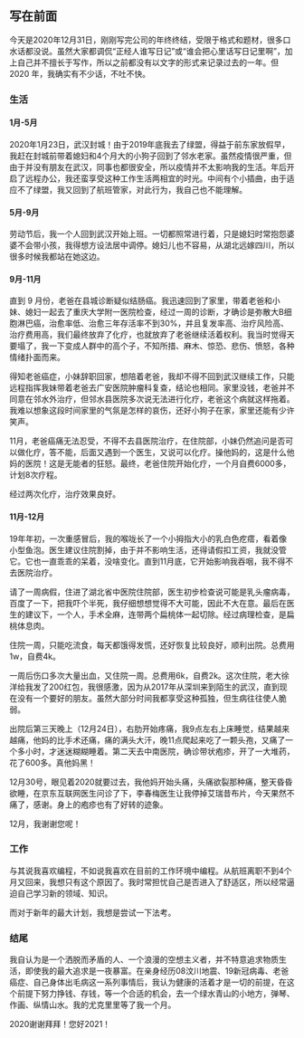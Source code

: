 ## 写在前面
今天是2020年12月31日，刚刚写完公司的年终终结，受限于格式和题材，很多口水话都没说。虽然大家都调侃“正经人谁写日记”或“谁会把心里话写日记里啊”，加上自己并不擅长于写作，所以之前都没有以文字的形式来记录过去的一年。但 2020 年，我确实有不少话，不吐不快。

### 生活
#### 1月-5月
2020年1月23日，武汉封城！由于2019年底我去了绿盟，得益于前东家放假早，我赶在封城前带着媳妇和4个月大的小狗子回到了邻水老家。虽然疫情很严重，但由于并没有朋友在武汉，同事也都很安全，所以疫情并不太影响我的生活。年后开启了远程办公，我还蛮享受这种工作生活两相宜的时光。中间有个小插曲，由于适应不了绿盟，我又回到了航班管家，对此行为，我自己也不能理解。

#### 5月-9月
劳动节后，我一个人回到武汉开始上班。一切都照常进行着，只是媳妇时常抱怨婆婆不会带小孩，我得想方设法居中调停。媳妇儿也不容易，从湖北远嫁四川，所以很多时候我都站在她这边。

#### 9月-11月
直到 9 月份，老爸在县城诊断疑似结肠癌。我迅速回到了家里，带着老爸和小妹、媳妇一起去了重庆大学附一医院检查，经过一周的诊断，才确诊是弥散大B细胞淋巴癌，治愈率低、治愈三年存活率不到30%，并且复发率高、治疗风险高、治疗费用高，我们最终放弃了化疗，也就放弃了老爸继续活着权利。我当时觉得天要塌了，我一下变成人群中的高个子，不知所措、麻木、惊恐、悲伤、愤怒，各种情绪扑面而来。

得知老爸癌症，小妹辞职回家，想陪着老爸，我却不得不回到武汉继续工作，只能远程指挥我妹带着老爸去广安医院肿瘤科复查，结论也相同。家里没钱，老爸并不同意在邻水外治疗，但邻水县医院多次说无法进行化疗，老爸这个病就这样拖着。我难以想象这段时间家里的气氛是怎样的哀伤，还好小狗子在家，家里还能有少许笑声。

11月，老爸癌痛无法忍受，不得不去县医院治疗，在住院部，小妹仍然追问是否可以做化疗，答不能，后面又遇到一个医生，又说可以化疗。操他妈的，这是什么他妈的医院！这是无能者的狂怒。最终，老爸住院开始化疗，一个月自费6000多，计划8次疗程。

经过两次化疗，治疗效果良好。

#### 11月-12月
19年年初，一次重感冒后，我的喉咙长了一个小拇指大小的乳白色疙瘩，看着像小型鱼泡。医生建议住院割掉，由于并不影响生活，还得请假扣工资，我就没管它。它也一直乖乖的呆着，没啥变化。直到11月底，它开始影响我吞咽，我不得不去医院治疗。

请了一周病假，住进了湖北省中医院住院部，医生初步检查说可能是乳头瘤病毒，百度了一下，把我吓个半死，我仔细想想觉得不大可能，因此不大在意。最后在医生的建议下，一个人，手术全麻，连带两个扁桃体一起切除。经过病理检查，是扁桃体息肉。

住院一周，只能吃流食，每天都饿得发慌，还好恢复比较良好，顺利出院。总费用1w，自费4k。

一周后伤口多次大量出血，又住院一周。总费用6k，自费2k。这次住院，老大徐洋给我发了200红包，我很感激，因为从2017年从深圳来到陌生的武汉，直到现在没有一个要好的朋友。虽然大部分时间我都享受这种孤独，但生病往往使人脆弱。

出院后第三天晚上（12月24日），右肋开始疼痛，我9点左右上床睡觉，结果越来越痛，他妈的比手术还痛，痛的满头大汗，晚11点爬起来吃了一颗头孢，又痛了一个多小时，才迷迷糊糊睡着。第二天去中南医院，确诊带状疱疹，开了一大堆药，花了600多。真他妈黑！

12月30号，眼见着2020就要过去，我他妈开始头痛，头痛欲裂那种痛，整天昏昏欲睡，在京东互联网医生问诊了下，李春梅医生让我停掉艾瑞昔布片，今天果然不痛了，感谢。身上的疱疹也有了好转的迹象。

12月，我谢谢您呢！

### 工作
与其说我喜欢编程，不如说我喜欢在目前的工作环境中编程。从航班离职不到4个月又回来，我想只有这个原因了。我时常担忧自己是否进入了舒适区，所以经常逼迫自己学习新的领域、知识。

而对于新年的最大计划，我想是尝试一下法考。

### 结尾
我自认为是一个洒脱而矛盾的人、一个浪漫的空想主义者，并不特意追求物质生活，即使我的最大追求是一夜暴富。在亲身经历08汶川地震、19新冠病毒、老爸癌症、自己身体出毛病这一系列事情后，我认为健康的活着才是一切的前提，在这个前提下努力挣钱、存钱，等一个合适的机会，去一个绿水青山的小地方，弹琴、作画、纵情山水。我的尤克里里等了我一个月。

2020谢谢拜拜！您好2021！